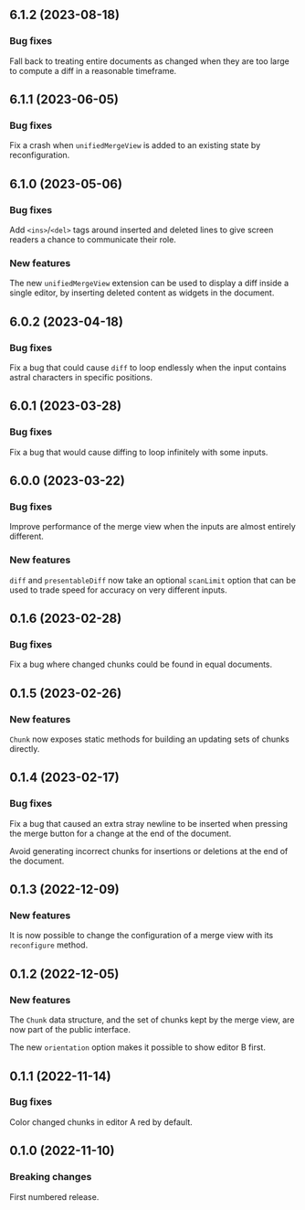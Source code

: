 ## 6.1.2 (2023-08-18)

### Bug fixes

Fall back to treating entire documents as changed when they are too large to compute a diff in a reasonable timeframe.

## 6.1.1 (2023-06-05)

### Bug fixes

Fix a crash when `unifiedMergeView` is added to an existing state by reconfiguration.

## 6.1.0 (2023-05-06)

### Bug fixes

Add `<ins>`/`<del>` tags around inserted and deleted lines to give screen readers a chance to communicate their role.

### New features

The new `unifiedMergeView` extension can be used to display a diff inside a single editor, by inserting deleted content as widgets in the document.

## 6.0.2 (2023-04-18)

### Bug fixes

Fix a bug that could cause `diff` to loop endlessly when the input contains astral characters in specific positions.

## 6.0.1 (2023-03-28)

### Bug fixes

Fix a bug that would cause diffing to loop infinitely with some inputs.

## 6.0.0 (2023-03-22)

### Bug fixes

Improve performance of the merge view when the inputs are almost entirely different.

### New features

`diff` and `presentableDiff` now take an optional `scanLimit` option that can be used to trade speed for accuracy on very different inputs.

## 0.1.6 (2023-02-28)

### Bug fixes

Fix a bug where changed chunks could be found in equal documents.

## 0.1.5 (2023-02-26)

### New features

`Chunk` now exposes static methods for building an updating sets of chunks directly.

## 0.1.4 (2023-02-17)

### Bug fixes

Fix a bug that caused an extra stray newline to be inserted when pressing the merge button for a change at the end of the document.

Avoid generating incorrect chunks for insertions or deletions at the end of the document.

## 0.1.3 (2022-12-09)

### New features

It is now possible to change the configuration of a merge view with its `reconfigure` method.

## 0.1.2 (2022-12-05)

### New features

The `Chunk` data structure, and the set of chunks kept by the merge view, are now part of the public interface.

The new `orientation` option makes it possible to show editor B first.

## 0.1.1 (2022-11-14)

### Bug fixes

Color changed chunks in editor A red by default.
## 0.1.0 (2022-11-10)

### Breaking changes

First numbered release.
